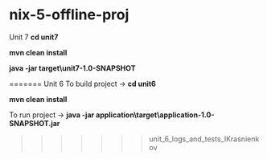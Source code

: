 # nix-5-offline-proj
Unit 7
**cd unit7**

**mvn clean install**

**java -jar target\unit7-1.0-SNAPSHOT**


=======
Unit 6
To build project -> 
**cd unit6**

**mvn clean install**

To run project -> **java -jar application\target\application-1.0-SNAPSHOT.jar**
>>>>>>> unit_6_logs_and_tests_IKrasnienkov
